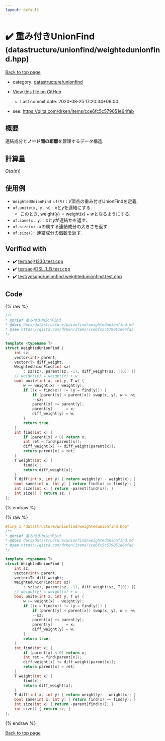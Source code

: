 ```yaml
---
layout: default
---
```


<!-- mathjax config similar to math.stackexchange -->
<script type="text/javascript" async
  src="https://cdnjs.cloudflare.com/ajax/libs/mathjax/2.7.5/MathJax.js?config=TeX-MML-AM_CHTML">
</script>
<script type="text/x-mathjax-config">
  MathJax.Hub.Config({
    TeX: { equationNumbers: { autoNumber: "AMS" }},
    tex2jax: {
      inlineMath: [ ['$','$'] ],
      processEscapes: true
    },
    "HTML-CSS": { matchFontHeight: false },
    displayAlign: "left",
    displayIndent: "2em"
  });
</script>

<script type="text/javascript" src="https://cdnjs.cloudflare.com/ajax/libs/jquery/3.4.1/jquery.min.js"></script>
<script src="https://cdn.jsdelivr.net/npm/jquery-balloon-js@1.1.2/jquery.balloon.min.js" integrity="sha256-ZEYs9VrgAeNuPvs15E39OsyOJaIkXEEt10fzxJ20+2I=" crossorigin="anonymous"></script>
<script type="text/javascript" src="../../../assets/js/copy-button.js"></script>
<link rel="stylesheet" href="../../../assets/css/copy-button.css" />


# :heavy_check_mark: 重み付きUnionFind <small>(datastructure/unionfind/weightedunionfind.hpp)</small>

<a href="../../../index.html">Back to top page</a>

* category: <a href="../../../index.html#30b7082b479ad4b7861d398d23468641">datastructure/unionfind</a>
* <a href="{{ site.github.repository_url }}/blob/master/datastructure/unionfind/weightedunionfind.hpp">View this file on GitHub</a>
    - Last commit date: 2020-08-25 17:20:34+09:00


* see: <a href="https://qiita.com/drken/items/cce6fc5c579051e64fab">https://qiita.com/drken/items/cce6fc5c579051e64fab</a>


## 概要

連結成分と**ノード間の距離**を管理するデータ構造.

## 計算量

$O(\alpha (n))$

## 使用例

* `WeightedUnionFind uf(V)` : $V$頂点の重み付きUnionFindを定義.
* `uf.unite(x, y, w)` : $x$と$y$を連結にする.
  * このとき, $\mathrm{weight}(y) = \mathrm{weight}(x) + w$となるようにする.
* `uf.same(x, y)` : $x$と$y$が連結かを返す.
* `uf.size(x)` : $x$の属する連結成分の大きさを返す.
* `uf.size()` : 連結成分の個数を返す.


## Verified with

* :heavy_check_mark: <a href="../../../verify/test/aoj/1330.test.cpp.html">test/aoj/1330.test.cpp</a>
* :heavy_check_mark: <a href="../../../verify/test/aoj/DSL_1_B.test.cpp.html">test/aoj/DSL_1_B.test.cpp</a>
* :heavy_check_mark: <a href="../../../verify/test/yosupo/unionfind.weightedunionfind.test.cpp.html">test/yosupo/unionfind.weightedunionfind.test.cpp</a>


## Code

<a id="unbundled"></a>
{% raw %}
```cpp
/**
* @brief 重み付きUnionFind
* @docs docs/datastructure/unionfind/weightedunionfind.md
* @see https://qiita.com/drken/items/cce6fc5c579051e64fab
*/

template <typename T>
struct WeightedUnionFind {
    int sz;
    vector<int> parent;
    vector<T> diff_weight;
    WeightedUnionFind(int sz)
        : sz(sz), parent(sz, -1), diff_weight(sz, T(0)) {}
    // weight(y) = weight(x) + w
    bool unite(int x, int y, T w) {
        w += weight(x) - weight(y);
        if ((x = find(x)) != (y = find(y))) {
            if (parent[y] < parent[x]) swap(x, y), w = -w;
            --sz;
            parent[x] += parent[y];
            parent[y]      = x;
            diff_weight[y] = w;
        }
        return true;
    }
    int find(int x) {
        if (parent[x] < 0) return x;
        int ret = find(parent[x]);
        diff_weight[x] += diff_weight[parent[x]];
        return parent[x] = ret;
    }
    T weight(int x) {
        find(x);
        return diff_weight[x];
    }
    T diff(int x, int y) { return weight(y) - weight(x); }
    bool same(int x, int y) { return find(x) == find(y); }
    int size(int x) { return -parent[find(x)]; }
    int size() { return sz; }
};

```
{% endraw %}

<a id="bundled"></a>
{% raw %}
```cpp
#line 1 "datastructure/unionfind/weightedunionfind.hpp"
/**
* @brief 重み付きUnionFind
* @docs docs/datastructure/unionfind/weightedunionfind.md
* @see https://qiita.com/drken/items/cce6fc5c579051e64fab
*/

template <typename T>
struct WeightedUnionFind {
    int sz;
    vector<int> parent;
    vector<T> diff_weight;
    WeightedUnionFind(int sz)
        : sz(sz), parent(sz, -1), diff_weight(sz, T(0)) {}
    // weight(y) = weight(x) + w
    bool unite(int x, int y, T w) {
        w += weight(x) - weight(y);
        if ((x = find(x)) != (y = find(y))) {
            if (parent[y] < parent[x]) swap(x, y), w = -w;
            --sz;
            parent[x] += parent[y];
            parent[y]      = x;
            diff_weight[y] = w;
        }
        return true;
    }
    int find(int x) {
        if (parent[x] < 0) return x;
        int ret = find(parent[x]);
        diff_weight[x] += diff_weight[parent[x]];
        return parent[x] = ret;
    }
    T weight(int x) {
        find(x);
        return diff_weight[x];
    }
    T diff(int x, int y) { return weight(y) - weight(x); }
    bool same(int x, int y) { return find(x) == find(y); }
    int size(int x) { return -parent[find(x)]; }
    int size() { return sz; }
};

```
{% endraw %}

<a href="../../../index.html">Back to top page</a>

